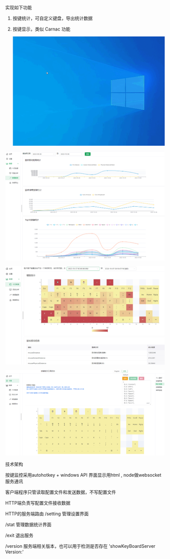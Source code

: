 实现如下功能

1. 按键统计，可自定义键盘，导出统计数据

2. 按键显示，类似 Carnac 功能

   ![实时显示按键状态和内容](screenshot/%E5%AE%9E%E6%97%B6%E6%98%BE%E7%A4%BA%E6%8C%89%E9%94%AE%E7%8A%B6%E6%80%81%E5%92%8C%E5%86%85%E5%AE%B9.gif)

![历史按键趋势](screenshot/%E5%8E%86%E5%8F%B2%E6%8C%89%E9%94%AE%E8%B6%8B%E5%8A%BF.png)



![实时按键热力图](screenshot/%E5%AE%9E%E6%97%B6%E6%8C%89%E9%94%AE%E7%83%AD%E5%8A%9B%E5%9B%BE.jpg)

![自定义键盘](screenshot/%E8%87%AA%E5%AE%9A%E4%B9%89%E9%94%AE%E7%9B%98.png)

技术架构

按键监控采用autohotkey + windows API
界面显示用html , node做websocket服务通讯

客户端程序只管读取配置文件和发送数据，不写配置文件

HTTP端负责写配置文件接收数据

HTTP的服务端路由
/setting
管理设置界面

/stat
管理数据统计界面

/exit
退出服务

/version
服务端相关版本，也可以用于检测是否存在 'showKeyBoardServer Version:'
